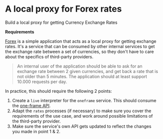 # A local proxy for Forex rates

Build a local proxy for getting Currency Exchange Rates

__Requirements__

[Forex](forex-mtl) is a simple application that acts as a local proxy for getting exchange rates. It's a service that can be consumed by other internal services to get the exchange rate between a set of currencies, so they don't have to care about the specifics of third-party providers.

> An internal user of the application should be able to ask for an exchange rate between 2 given currencies, and get back a rate that is not older than 5 minutes. The application should at least support 10.000 requests per day.

In practice, this should require the following 2 points:

1. Create a `live` interpreter for the `oneframe` service. This should consume the [one-frame API](https://hub.docker.com/r/paidyinc/one-frame).
2. Adapt the `rates` processes (if necessary) to make sure you cover the requirements of the use case, and work around possible limitations of the third-party provider.
3. Make sure the service's own API gets updated to reflect the changes you made in point 1 & 2.
